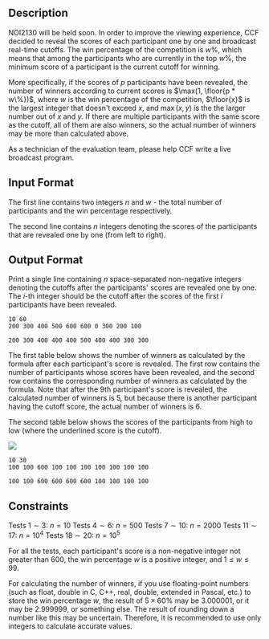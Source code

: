 ## Description

NOI2130 will be held soon. In order to improve the viewing experience, CCF decided to reveal the scores of each participant one by one and broadcast real-time cutoffs. The win percentage of the competition is $w\%$, which means that among the participants who are currently in the top $w\%$, the minimum score of a participant is the current cutoff for winning.

More specifically, if the scores of $p$ participants have been revealed, the number of winners according to current scores is $\max(1, \floor{p * w\%})$, where $w$ is the win percentage of the competition, $\floor{x}$ is the largest integer that doesn't exceed $x$, and $\max(x, y)$ is the the larger number out of $x$ and $y$. If there are multiple participants with the same score as the cutoff, all of them are also winners, so the actual number of winners may be more than calculated above.

As a technician of the evaluation team, please help CCF write a live broadcast program.

## Input Format

The first line contains two integers $n$ and $w$ - the total number of participants and the win percentage respectively.

The second line contains $n$ integers denoting the scores of the participants that are revealed one by one (from left to right).

## Output Format

Print a single line containing $n$ space-separated non-negative integers denoting the cutoffs after the participants' scores are revealed one by one. The $i$-th integer should be the cutoff after the scores of the first $i$ participants have been revealed.

```input1
10 60
200 300 400 500 600 600 0 300 200 100
```
```output1
200 300 400 400 400 500 400 400 300 300
```

The first table below shows the number of winners as calculated by the formula after each participant's score is revealed. The first row contains the number of participants whose scores have been revealed, and the second row contains the corresponding number of winners as calculated by the formula. Note that after the 9th participant's score is revealed, the calculated number of winners is 5, but because there is another participant having the cutoff score, the actual number of winners is 6.

The second table below shows the scores of the participants from high to low (where the underlined score is the cutoff).

![](file://CSPJ2020B_1.png)

```input2
10 30
100 100 600 100 100 100 100 100 100 100
```
```output2
100 100 600 600 600 600 100 100 100 100
```

## Constraints

Tests $1 \sim 3$: $n = 10$
Tests $4 \sim 6$: $n = 500$
Tests $7 \sim 10$: $n = 2000$
Tests $11 \sim 17$: $n = 10^4$
Tests $18 \sim 20$: $n = 10^5$

For all the tests, each participant's score is a non-negative integer not greater than $600$, the win percentage $w$ is a positive integer, and $1 \le w \le 99$.

For calculating the number of winners, if you use floating-point numbers (such as float, double in C, C++, real, double, extended in Pascal, etc.) to store the win percentage $w$, the result of $5 \times 60\%$ may be $3.000001$, or it may be $2.999999$, or something else. The result of rounding down a number like this may be uncertain. Therefore, it is recommended to use only integers to calculate accurate values.
